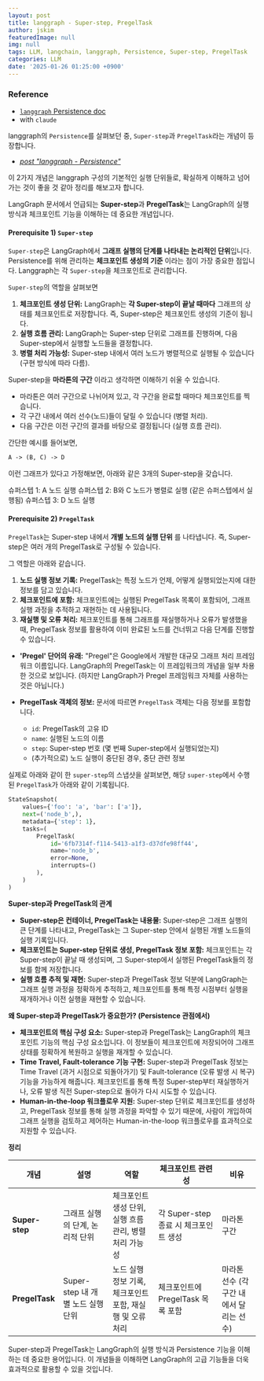 ```yaml
---
layout: post
title: langgraph - Super-step, PregelTask
author: jskim
featuredImage: null
img: null
tags: LLM, langchain, langgraph, Persistence, Super-step, PregelTask
categories: LLM
date: '2025-01-26 01:25:00 +0900'
---
```


### Reference
- [`langgraph` Persistence doc](https://langchain-ai.github.io/langgraph/concepts/persistence/)
- with `claude`

langgraph의 `Persistence`를 살펴보던 중, `Super-step`과 `PregelTask`라는 개념이 등장합니다.
- [*post "langgraph - Persistence"*](https://langchain-ai.github.io/langgraph/concepts/persistence/)

이 2가지 개념은 langgraph 구성의 기본적인 실행 단위들로, 확실하게 이해하고 넘어가는 것이 좋을 것 같아 정리를 해보고자 합니다.

LangGraph 문서에서 언급되는 **Super-step**과 **PregelTask**는 LangGraph의 실행 방식과 체크포인트 기능을 이해하는 데 중요한 개념입니다.

#### Prerequisite 1) `Super-step`

`Super-step`은 LangGraph에서 **그래프 실행의 단계를 나타내는 논리적인 단위**입니다. Persistence를 위해 관리하는 **체크포인트 생성의 기준** 이라는 점이 가장 중요한 점입니다.
Langgraph는 각 `Super-step`을 체크포인트로 관리합니다.

`Super-step`의 역할을 살펴보면

1. **체크포인트 생성 단위:** LangGraph는 **각 Super-step이 끝날 때마다** 그래프의 상태를 체크포인트로 저장합니다. 즉, Super-step은 체크포인트 생성의 기준이 됩니다.
2. **실행 흐름 관리:** LangGraph는 Super-step 단위로 그래프를 진행하며, 다음 Super-step에서 실행할 노드들을 결정합니다.
3. **병렬 처리 가능성:**  Super-step 내에서 여러 노드가 병렬적으로 실행될 수 있습니다 (구현 방식에 따라 다름).

Super-step을 **마라톤의 구간** 이라고 생각하면 이해하기 쉬울 수 있습니다.

* 마라톤은 여러 구간으로 나뉘어져 있고, 각 구간을 완료할 때마다 체크포인트를 찍습니다.
* 각 구간 내에서 여러 선수(노드)들이 달릴 수 있습니다 (병렬 처리).
* 다음 구간은 이전 구간의 결과를 바탕으로 결정됩니다 (실행 흐름 관리).

간단한 예시를 들어보면,

```markdown
A -> (B, C) -> D
```

이런 그래프가 있다고 가정해보면, 아래와 같은 3개의 Super-step을 갖습니다.

슈퍼스텝 1: A 노드 실행
슈퍼스텝 2: B와 C 노드가 병렬로 실행 (같은 슈퍼스텝에서 실행됨)
슈퍼스텝 3: D 노드 실행

#### Prerequisite 2) `PregelTask`

`PregelTask`는 Super-step 내에서 **개별 노드의 실행 단위** 를 나타냅니다. 즉, Super-step은 여러 개의 PregelTask로 구성될 수 있습니다.

그 역할은 아래와 같습니다.

1. **노드 실행 정보 기록:** PregelTask는 특정 노드가 언제, 어떻게 실행되었는지에 대한 정보를 담고 있습니다.
2. **체크포인트에 포함:** 체크포인트에는 실행된 PregelTask 목록이 포함되어, 그래프 실행 과정을 추적하고 재현하는 데 사용됩니다.
3. **재실행 및 오류 처리:**  체크포인트를 통해 그래프를 재실행하거나 오류가 발생했을 때, PregelTask 정보를 활용하여 이미 완료된 노드를 건너뛰고 다음 단계를 진행할 수 있습니다.

* **'Pregel' 단어의 유래:** "Pregel"은 Google에서 개발한 대규모 그래프 처리 프레임워크 이름입니다. LangGraph의 PregelTask는 이 프레임워크의 개념을 일부 차용한 것으로 보입니다. (하지만 LangGraph가 Pregel 프레임워크 자체를 사용하는 것은 아닙니다.)

* **PregelTask 객체의 정보:** 문서에 따르면 `PregelTask` 객체는 다음 정보를 포함합니다.
    * `id`: PregelTask의 고유 ID
    * `name`: 실행된 노드의 이름
    * `step`: Super-step 번호 (몇 번째 Super-step에서 실행되었는지)
    * (추가적으로) 노드 실행이 중단된 경우, 중단 관련 정보

실제로 아래와 같이 한 `super-step`의 스냅샷을 살펴보면, 해당 `super-step`에서 수행된 `PregelTask`가 아래와 같이 기록됩니다.

```python
StateSnapshot(
    values={'foo': 'a', 'bar': ['a']}, 
    next=('node_b',),
    metadata={'step': 1},
    tasks=(
        PregelTask(
            id='6fb7314f-f114-5413-a1f3-d37dfe98ff44',
            name='node_b',
            error=None,
            interrupts=()
        ),
    )
)
```

**Super-step과 PregelTask의 관계**

* **Super-step은 컨테이너, PregelTask는 내용물:** Super-step은 그래프 실행의 큰 단계를 나타내고, PregelTask는 그 Super-step 안에서 실행된 개별 노드들의 실행 기록입니다.
* **체크포인트는 Super-step 단위로 생성, PregelTask 정보 포함:** 체크포인트는 각 Super-step이 끝날 때 생성되며, 그 Super-step에서 실행된 PregelTask들의 정보를 함께 저장합니다.
* **실행 흐름 추적 및 재현:** Super-step과 PregelTask 정보 덕분에 LangGraph는 그래프 실행 과정을 정확하게 추적하고, 체크포인트를 통해 특정 시점부터 실행을 재개하거나 이전 실행을 재현할 수 있습니다.

**왜 Super-step과 PregelTask가 중요한가? (Persistence 관점에서)**

* **체크포인트의 핵심 구성 요소:** Super-step과 PregelTask는 LangGraph의 체크포인트 기능의 핵심 구성 요소입니다. 이 정보들이 체크포인트에 저장되어야 그래프 상태를 정확하게 복원하고 실행을 재개할 수 있습니다.
* **Time Travel, Fault-tolerance 기능 구현:**  Super-step과 PregelTask 정보는 Time Travel (과거 시점으로 되돌아가기) 및 Fault-tolerance (오류 발생 시 복구) 기능을 가능하게 해줍니다.  체크포인트를 통해 특정 Super-step부터 재실행하거나, 오류 발생 직전 Super-step으로 돌아가 다시 시도할 수 있습니다.
* **Human-in-the-loop 워크플로우 지원:** Super-step 단위로 체크포인트를 생성하고, PregelTask 정보를 통해 실행 과정을 파악할 수 있기 때문에, 사람이 개입하여 그래프 실행을 검토하고 제어하는 Human-in-the-loop 워크플로우를 효과적으로 지원할 수 있습니다.

**정리**

| 개념        | 설명                                                                 | 역할                                                                                                | 체크포인트 관련성                                                                                                  | 비유                                    |
| ----------- | ------------------------------------------------------------------- | --------------------------------------------------------------------------------------------------- | ------------------------------------------------------------------------------------------------------------------ | --------------------------------------- |
| **Super-step** | 그래프 실행의 단계, 논리적 단위                                              | 체크포인트 생성 단위, 실행 흐름 관리, 병렬 처리 가능성                                                                 | 각 Super-step 종료 시 체크포인트 생성                                                                                      | 마라톤 구간                               |
| **PregelTask** | Super-step 내 개별 노드 실행 단위                                             | 노드 실행 정보 기록, 체크포인트 포함, 재실행 및 오류 처리                                                               | 체크포인트에 PregelTask 목록 포함                                                                                         | 마라톤 선수 (각 구간 내에서 달리는 선수) |

Super-step과 PregelTask는 LangGraph의 실행 방식과 Persistence 기능을 이해하는 데 중요한 용어입니다. 이 개념들을 이해하면 LangGraph의 고급 기능들을 더욱 효과적으로 활용할 수 있을 것입니다.